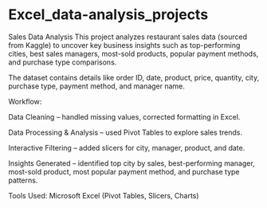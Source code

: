# Excel_data-analysis_projects
Sales Data Analysis
This project analyzes restaurant sales data (sourced from Kaggle) to uncover key business insights such as top-performing cities, best sales managers, most-sold products, popular payment methods, and purchase type comparisons.

The dataset contains details like order ID, date, product, price, quantity, city, purchase type, payment method, and manager name.

Workflow:

Data Cleaning – handled missing values, corrected formatting in Excel.

Data Processing & Analysis – used Pivot Tables to explore sales trends.

Interactive Filtering – added slicers for city, manager, product, and date.

Insights Generated – identified top city by sales, best-performing manager, most-sold product, most popular payment method, and purchase type patterns.

Tools Used: Microsoft Excel (Pivot Tables, Slicers, Charts)



